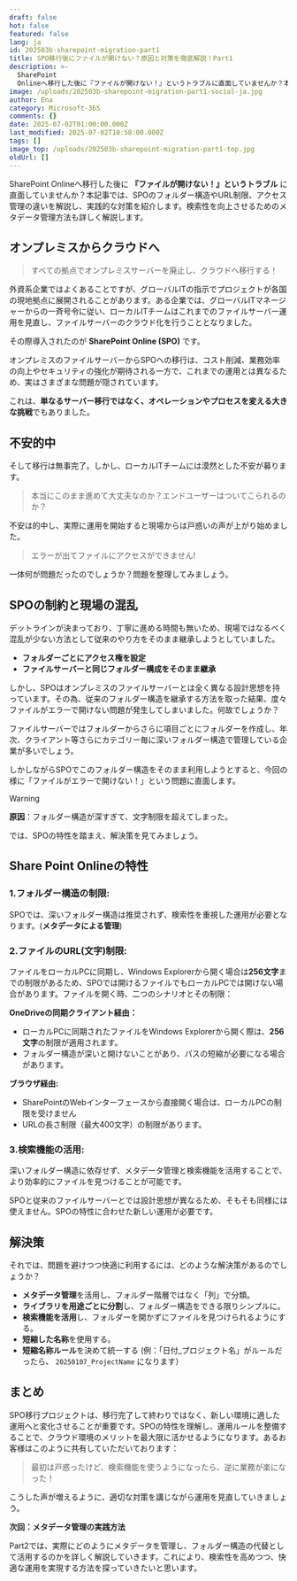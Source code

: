 ```yaml
---
draft: false
hot: false
featured: false
lang: ja
id: 202503b-sharepoint-migration-part1
title: SPO移行後にファイルが開けない？原因と対策を徹底解説！Part1
description: >-
  SharePoint
  Onlineへ移行した後に『ファイルが開けない！』というトラブルに直面していませんか？本記事では、SPOのフォルダー構造やURL制限、アクセス管理の違いを解説し、実践的な対策を紹介します。検索性を向上させるためのメタデータ管理方法も詳しく解説！ 
image: /uploads/202503b-sharepoint-migration-part1-social-ja.jpg
author: Ena
category: Microsoft-365
comments: {}
date: 2025-07-02T01:00:00.000Z
last_modified: 2025-07-02T10:58:00.000Z
tags: []
image_top: /uploads/202503b-sharepoint-migration-part1-top.jpg
oldUrl: []
---
```

SharePoint Onlineへ移行した後に **『ファイルが開けない！』というトラブル** に直面していませんか？本記事では、SPOのフォルダー構造やURL制限、アクセス管理の違いを解説し、実践的な対策を紹介します。検索性を向上させるためのメタデータ管理方法も詳しく解説します。

<!--more-->

## オンプレミスからクラウドへ

> すべての拠点でオンプレミスサーバーを廃止し、クラウドへ移行する！

外資系企業ではよくあることですが、グローバルITの指示でプロジェクトが各国の現地拠点に展開されることがあります。ある企業では、グローバルITマネージャーからの一斉号令に従い、ローカルITチームはこれまでのファイルサーバー運用を見直し、ファイルサーバーのクラウド化を行うこととなりました。

その際導入されたのが **SharePoint Online (SPO)** です。

オンプレミスのファイルサーバーからSPOへの移行は、コスト削減、業務効率の向上やセキュリティの強化が期待される一方で、これまでの運用とは異なるため、実はさまざまな問題が隠されています。<br>

これは、**単なるサーバー移行ではなく、オペレーションやプロセスを変える大きな挑戦**でもありました。

## 不安的中 

そして移行は無事完了。しかし、ローカルITチームには漠然とした不安が募ります。

> 本当にこのまま進めて大丈夫なのか？エンドユーザーはついてこられるのか？

不安は的中し、実際に運用を開始すると現場からは戸惑いの声が上がり始めました。

> エラーが出てファイルにアクセスができません!

一体何が問題だったのでしょうか？問題を整理してみましょう。


## SPOの制約と現場の混乱 
デットラインが決まっており、丁寧に進める時間も無いため、現場ではなるべく混乱が少ない方法として従来のやり方をそのまま継承しようとしていました。

* **フォルダーごとにアクセス権を設定**
* **ファイルサーバーと同じフォルダー構成をそのまま継承**

しかし、SPOはオンプレミスのファイルサーバーとは全く異なる設計思想を持っています。その為、従来のフォルダー構造を継承する方法を取った結果、度々ファイルがエラーで開けない問題が発生してしまいました。何故でしょうか？ 

ファイルサーバーではフォルダーからさらに項目ごとにフォルダーを作成し、年次、クライアント等さらにカテゴリー毎に深いフォルダー構造で管理している企業が多いでしょう。

しかしながらSPOでこのフォルダー構造をそのまま利用しようとすると、今回の様に「ファイルがエラーで開けない！」という問題に直面します。

> [!WARNING]
> **原因**：フォルダー構造が深すぎて、文字制限を超えてしまった。

では、SPOの特性を踏まえ、解決策を見てみましょう。

## Share Point Onlineの特性
### 1.フォルダー構造の制限:
SPOでは、深いフォルダー構造は推奨されず、検索性を重視した運用が必要となります。(**メタデータによる管理**) 

### 2.ファイルのURL(文字)制限:
ファイルをローカルPCに同期し、Windows Explorerから開く場合は**256文字**までの制限があるため、SPOでは開けるファイルでもローカルPCでは開けない場合があります。ファイルを開く時、二つのシナリオとその制限：

**OneDriveの同期クライアント経由：** 

* ローカルPCに同期されたファイルをWindows Explorerから開く際は、**256文字**の制限が適用されます。
* フォルダー構造が深いと開けないことがあり、パスの短縮が必要になる場合があります。<br>

**ブラウザ経由:** 

* SharePointのWebインターフェースから直接開く場合は、ローカルPCの制限を受けません
* URLの長さ制限（最大400文字）の制限があります。

### 3.検索機能の活用:
深いフォルダー構造に依存せず、メタデータ管理と検索機能を活用することで、より効率的にファイルを見つけることが可能です。

SPOと従来のファイルサーバーとでは設計思想が異なるため、そもそも同様には使えません。SPOの特性に合わせた新しい運用が必要です。

## 解決策
それでは、問題を避けつつ快適に利用するには、どのような解決策があるのでしょうか？

* **メタデータ管理**を活用し、フォルダー階層ではなく「列」で分類。
* **ライブラリを用途ごとに分割**し、フォルダー構造をできる限りシンプルに。 
* **検索機能を活用**し、フォルダーを開かずにファイルを見つけられるようにする。
* **短縮した名称**を使用する。
* **短縮名称ルール**を決めて統一する (例：「日付_プロジェクト名」がルールだったら、 `20250107_ProjectName` になります） 

## まとめ
SPO移行プロジェクトは、移行完了して終わりではなく、新しい環境に適した運用へと変化させることが重要です。SPOの特性を理解し、運用ルールを整備することで、クラウド環境のメリットを最大限に活かせるようになります。あるお客様はこのように共有していただいております：

> 最初は戸惑ったけど、検索機能を使うようになったら、逆に業務が楽になった！

こうした声が増えるように、適切な対策を講じながら運用を見直していきましょう。

**次回：メタデータ管理の実践方法**

Part2では、実際にどのようにメタデータを管理し、フォルダー構造の代替として活用するのかを詳しく解説していきます。これにより、検索性を高めつつ、快適な運用を実現する方法を探っていきたいと思います。
